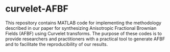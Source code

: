 # curvelet-AFBF

This repository contains MATLAB code for implementing the methodology described in our paper for synthesizing Anisotropic Fractional Brownian Fields (AFBF) using Curvelet transforms. The purpose of these codes is to provide researchers and practitioners with a practical tool to generate AFBF and to facilitate the reproducibility of our results.
